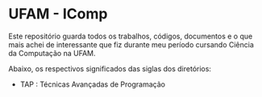 # UFAM - IComp
Este repositório guarda todos os trabalhos, códigos, documentos e o que mais achei de interessante que fiz durante meu período cursando Ciência da Computação na UFAM.

Abaixo, os respectivos significados das siglas dos diretórios: 
- TAP : Técnicas Avançadas de Programação